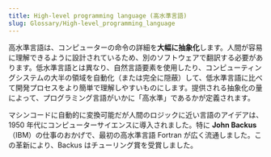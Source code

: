 ```yaml
---
title: High-level programming language (高水準言語)
slug: Glossary/High-level_programming_language
---
```


高水準言語は、コンピューターの命令の詳細を**大幅に抽象化**します。人間が容易に理解できるように設計されているため、別のソフトウェアで翻訳する必要があります。低水準言語とは異なり、自然言語要素を使用したり、コンピューティングシステムの大半の領域を自動化（または完全に隠蔽）して、低水準言語に比べて開発プロセスをより簡単で理解しやすいものにします。提供される抽象化の量によって、プログラミング言語がいかに「高水準」であるかが定義されます。

マシンコードに自動的に変換可能だが人間のロジックに近い言語のアイデアは、1950 年代にコンピューターサイエンスに導入されました。特に **John Backus**（IBM）の仕事のおかげで、最初の高水準言語 Fortran が広く流通しました。この革新により、Backus はチューリング賞を受賞しました。
